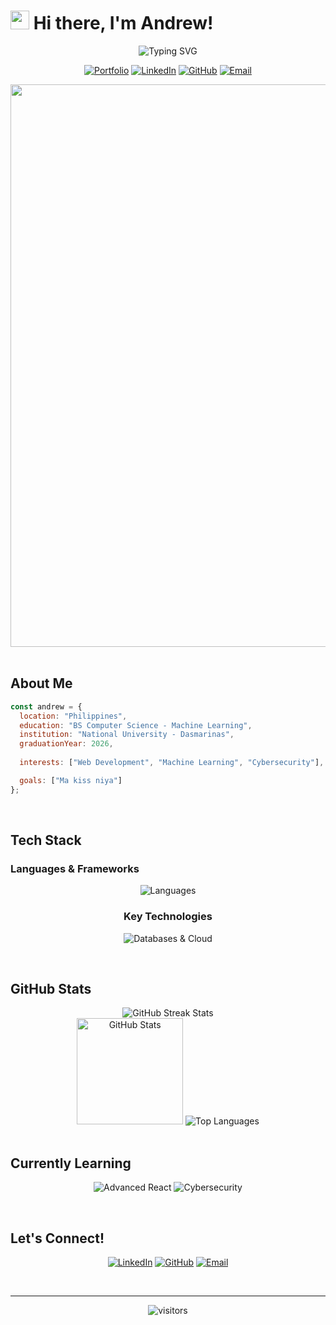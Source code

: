 # <img src="https://user-images.githubusercontent.com/18350557/176309783-0785949b-9127-417c-8b55-ab5a4333674e.gif" width="30px" alt="wave"> Hi there, I'm Andrew!

<div align="center">
  <img src="https://readme-typing-svg.herokuapp.com?font=Fira+Code&weight=600&size=25&pause=1000&color=38B2AC&center=true&vCenter=true&random=false&width=600&height=70&lines=Full-Stack+Developer;Computer+Science+Student;Machine+Learning+Enthusiast;Problem+Solver;Continuous+Learner" alt="Typing SVG" />
</div>

<div align="center">
  
  [![Portfolio](https://img.shields.io/badge/Portfolio-lulli--dev.vercel.app-38B2AC?style=for-the-badge&logo=vercel&logoColor=white)](https://lulli-dev.vercel.app)
  [![LinkedIn](https://img.shields.io/badge/LinkedIn-John_Andrew-0077B5?style=for-the-badge&logo=linkedin&logoColor=white)](https://www.linkedin.com/in/john-andrew-borabo-3533b3255/)
  [![GitHub](https://img.shields.io/badge/GitHub-lulli30-181717?style=for-the-badge&logo=github&logoColor=white)](https://github.com/lulli30)
  [![Email](https://img.shields.io/badge/Email-johnandrewborabo44-EA4335?style=for-the-badge&logo=gmail&logoColor=white)](mailto:johnandrewborabo44@gmail.com)
  
</div>
<div align="center">
  <img src="https://media1.giphy.com/media/v1.Y2lkPTc5MGI3NjExNXZoOTB4anh2bDI0ZHdrMDdwZ2I0cGNnY2hyNzRqaGFmeGFncnNjNiZlcD12MV9pbnRlcm5hbF9naWZfYnlfaWQmY3Q9Zw/vybOQ6nvVXp1eIMWkz/giphy.gif" width="900px" />
</div>
<br>

## About Me

```javascript
const andrew = {
  location: "Philippines",
  education: "BS Computer Science - Machine Learning",
  institution: "National University - Dasmarinas",
  graduationYear: 2026,
  
  interests: ["Web Development", "Machine Learning", "Cybersecurity"],

  goals: ["Ma kiss niya"]
};
```

<br>

## Tech Stack

  ### Languages & Frameworks
<div align="center">
  
  ![Languages](https://skillicons.dev/icons?i=javascript,typescript,python,java,php,html,css,react,nodejs,tailwind)
  
  ### Key Technologies
  ![Databases & Cloud](https://skillicons.dev/icons?i=mysql,firebase,googlecloud,git,github,vscode,jupyter)
</div>

<br>

## GitHub Stats

<div align="center">
  <img src="https://github-readme-streak-stats.herokuapp.com/?user=lulli30&theme=tokyonight&hide_border=true" alt="GitHub Streak Stats" />
</div>

<div align="center">
  <img src="https://github-readme-stats.vercel.app/api?username=lulli30&show_icons=true&theme=tokyonight&hide_border=true" alt="GitHub Stats" height="170"/>
  <img src="https://github-readme-stats.vercel.app/api/top-langs/?username=lulli30&layout=compact&theme=tokyonight&hide_border=true" alt="Top Languages"/>
</div>

<br>

## Currently Learning

<div align="center">
  
  ![Advanced React](https://img.shields.io/badge/Advanced_React-61DAFB?style=for-the-badge&logo=react&logoColor=black)
  ![Cybersecurity](https://img.shields.io/badge/Cybersecurity-20232A?style=for-the-badge&logo=shield&logoColor=white)
  
</div>

<br>

## Let's Connect!
<div align="center">
  
  [![LinkedIn](https://img.shields.io/badge/connect-%230077B5.svg?style=for-the-badge&logo=linkedin&logoColor=white)](https://www.linkedin.com/in/john-andrew-borabo-3533b3255/)
  [![GitHub](https://img.shields.io/badge/follow-%23181717.svg?style=for-the-badge&logo=github&logoColor=white)](https://github.com/lulli30)
  [![Email](https://img.shields.io/badge/email-%23D14836.svg?style=for-the-badge&logo=gmail&logoColor=white)](mailto:johnandrewborabo44@gmail.com)
  
</div>

<br>

---

<div align="center">
  <img src="https://visitor-badge.laobi.icu/badge?page_id=lulli30.lulli30" alt="visitors">
</div>

<div align="center">
</div>
